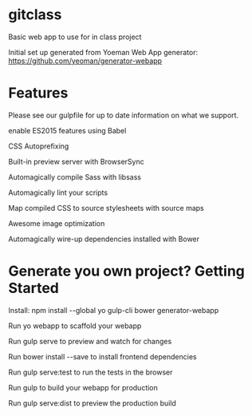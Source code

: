 # gitclass
Basic web app to use for in class project

Initial set up generated from Yoeman Web App generator:  https://github.com/yeoman/generator-webapp

# Features

Please see our gulpfile for up to date information on what we support.

enable ES2015 features using Babel

CSS Autoprefixing

Built-in preview server with BrowserSync

Automagically compile Sass with libsass

Automagically lint your scripts

Map compiled CSS to source stylesheets with source maps

Awesome image optimization

Automagically wire-up dependencies installed with Bower



# Generate you own project? Getting Started

Install: npm install --global yo gulp-cli bower generator-webapp

Run yo webapp to scaffold your webapp

Run gulp serve to preview and watch for changes

Run bower install --save <package> to install frontend dependencies

Run gulp serve:test to run the tests in the browser

Run gulp to build your webapp for production

Run gulp serve:dist to preview the production build
